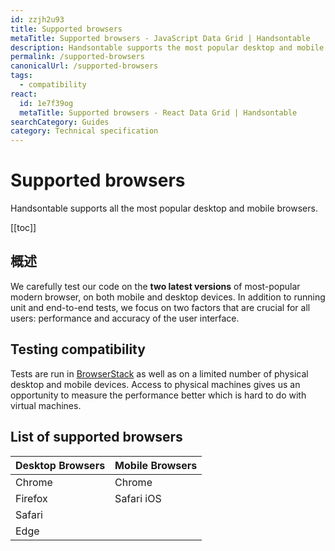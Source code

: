 ```yaml
---
id: zzjh2u93
title: Supported browsers
metaTitle: Supported browsers - JavaScript Data Grid | Handsontable
description: Handsontable supports the most popular desktop and mobile browsers, such as Chrome, Safari, Firefox, Edge, Opera, Samsung Internet, and others.
permalink: /supported-browsers
canonicalUrl: /supported-browsers
tags:
  - compatibility
react:
  id: 1e7f39og
  metaTitle: Supported browsers - React Data Grid | Handsontable
searchCategory: Guides
category: Technical specification
---
```


# Supported browsers

Handsontable supports all the most popular desktop and mobile browsers.

[[toc]]

## 概述

We carefully test our code on the **two latest versions** of most-popular modern browser, on both mobile and desktop devices. In addition to running unit and end-to-end tests, we focus on two factors that are crucial for all users: performance and accuracy of the user interface.

## Testing compatibility

Tests are run in [BrowserStack](https://www.browserstack.com/) as well as on a limited number of physical desktop and mobile devices. Access to physical machines gives us an opportunity to measure the performance better which is hard to do with virtual machines.

## List of supported browsers

| Desktop Browsers | Mobile Browsers     |
| :--------------- | :------------------ |
| Chrome           | Chrome              |
| Firefox          | Safari iOS          |
| Safari           |                     |
| Edge             |                     |
